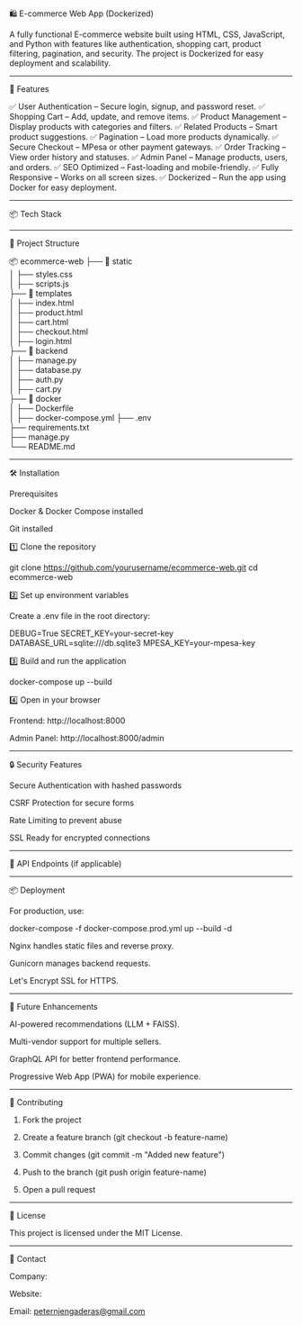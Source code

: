 🛍️ E-commerce Web App (Dockerized)

A fully functional E-commerce website built using HTML, CSS, JavaScript, and Python with features like authentication, shopping cart, product filtering, pagination, and security. The project is Dockerized for easy deployment and scalability.


---

🚀 Features

✅ User Authentication – Secure login, signup, and password reset.
✅ Shopping Cart – Add, update, and remove items.
✅ Product Management – Display products with categories and filters.
✅ Related Products – Smart product suggestions.
✅ Pagination – Load more products dynamically.
✅ Secure Checkout – MPesa or other payment gateways.
✅ Order Tracking – View order history and statuses.
✅ Admin Panel – Manage products, users, and orders.
✅ SEO Optimized – Fast-loading and mobile-friendly.
✅ Fully Responsive – Works on all screen sizes.
✅ Dockerized – Run the app using Docker for easy deployment.


---

📦 Tech Stack


---

📂 Project Structure

📦 ecommerce-web
├── 📁 static               
│   ├── styles.css         
│   ├── scripts.js         
├── 📁 templates            
│   ├── index.html         
│   ├── product.html       
│   ├── cart.html         
│   ├── checkout.html      
│   ├── login.html         
├── 📁 backend        
│   ├── manage.py          
│   ├── database.py       
│   ├── auth.py           
│   ├── cart.py           
├── 📁 docker             
│   ├── Dockerfile       
│   ├── docker-compose.yml 
├── .env                   
├── requirements.txt       
├── manage.py              
└── README.md      


---

🛠️ Installation

Prerequisites

Docker & Docker Compose installed

Git installed


1️⃣ Clone the repository

git clone https://github.com/yourusername/ecommerce-web.git
cd ecommerce-web

2️⃣ Set up environment variables

Create a .env file in the root directory:

DEBUG=True
SECRET_KEY=your-secret-key
DATABASE_URL=sqlite:///db.sqlite3
MPESA_KEY=your-mpesa-key

3️⃣ Build and run the application

docker-compose up --build

4️⃣ Open in your browser

Frontend: http://localhost:8000

Admin Panel: http://localhost:8000/admin



---

🔒 Security Features

Secure Authentication with hashed passwords

CSRF Protection for secure forms

Rate Limiting to prevent abuse

SSL Ready for encrypted connections



---

📖 API Endpoints (if applicable)


---

📦 Deployment

For production, use:

docker-compose -f docker-compose.prod.yml up --build -d

Nginx handles static files and reverse proxy.

Gunicorn manages backend requests.

Let's Encrypt SSL for HTTPS.



---

🚀 Future Enhancements

AI-powered recommendations (LLM + FAISS).

Multi-vendor support for multiple sellers.

GraphQL API for better frontend performance.

Progressive Web App (PWA) for mobile experience.



---

🤝 Contributing

1. Fork the project


2. Create a feature branch (git checkout -b feature-name)


3. Commit changes (git commit -m "Added new feature")


4. Push to the branch (git push origin feature-name)


5. Open a pull request




---

📜 License

This project is licensed under the MIT License.


---

📧 Contact

Company: 

Website: 

Email: peternjengaderas@gmail.com

